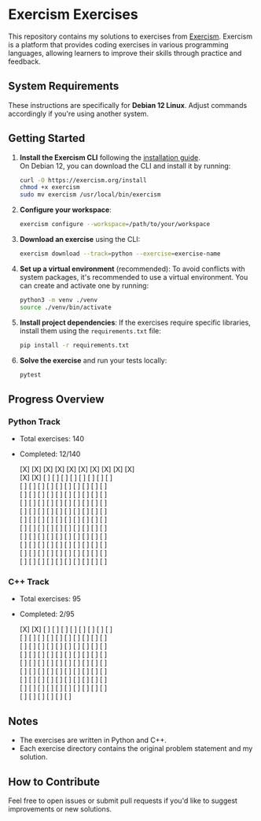 # Exercism Exercises

This repository contains my solutions to exercises from [Exercism](https://exercism.org/). 
Exercism is a platform that provides coding exercises in various programming languages, 
allowing learners to improve their skills through practice and feedback.

## System Requirements

These instructions are specifically for **Debian 12 Linux**. 
Adjust commands accordingly if you're using another system.

## Getting Started

1. **Install the Exercism CLI** following the [installation guide](https://exercism.org/docs/using/solving-exercises/working-locally).  
   On Debian 12, you can download the CLI and install it by running:
    ```bash
    curl -O https://exercism.org/install
    chmod +x exercism
    sudo mv exercism /usr/local/bin/exercism
    ```
2. **Configure your workspace**:
    ```bash
    exercism configure --workspace=/path/to/your/workspace
    ```
3. **Download an exercise** using the CLI:
    ```bash
    exercism download --track=python --exercise=exercise-name
    ```
4. **Set up a virtual environment** (recommended):
   To avoid conflicts with system packages, it's recommended to use a virtual environment. You can create and activate one by running:
    ```bash
    python3 -m venv ./venv
    source ./venv/bin/activate
    ```
5. **Install project dependencies**:
   If the exercises require specific libraries, install them using the `requirements.txt` file:
    ```bash
    pip install -r requirements.txt
    ```
6. **Solve the exercise** and run your tests locally:
    ```bash
    pytest
    ```

## Progress Overview

### Python Track
- Total exercises: 140
- Completed: 12/140

  [X] [X] [X] [X] [X] [X] [X] [X] [X] [X]  
  [X] [X] [ ] [ ] [ ] [ ] [ ] [ ] [ ] [ ]  
  [ ] [ ] [ ] [ ] [ ] [ ] [ ] [ ] [ ] [ ]  
  [ ] [ ] [ ] [ ] [ ] [ ] [ ] [ ] [ ] [ ]  
  [ ] [ ] [ ] [ ] [ ] [ ] [ ] [ ] [ ] [ ]  
  [ ] [ ] [ ] [ ] [ ] [ ] [ ] [ ] [ ] [ ]  
  [ ] [ ] [ ] [ ] [ ] [ ] [ ] [ ] [ ] [ ]  
  [ ] [ ] [ ] [ ] [ ] [ ] [ ] [ ] [ ] [ ]  
  [ ] [ ] [ ] [ ] [ ] [ ] [ ] [ ] [ ] [ ]  
  [ ] [ ] [ ] [ ] [ ] [ ] [ ] [ ] [ ] [ ]  
  [ ] [ ] [ ] [ ] [ ] [ ] [ ] [ ] [ ] [ ]  
  [ ] [ ] [ ] [ ] [ ] [ ] [ ] [ ] [ ] [ ]

### C++ Track
- Total exercises: 95
- Completed: 2/95

  [X] [X] [ ] [ ] [ ] [ ] [ ] [ ] [ ] [ ]  
  [ ] [ ] [ ] [ ] [ ] [ ] [ ] [ ] [ ] [ ]  
  [ ] [ ] [ ] [ ] [ ] [ ] [ ] [ ] [ ] [ ]  
  [ ] [ ] [ ] [ ] [ ] [ ] [ ] [ ] [ ] [ ]  
  [ ] [ ] [ ] [ ] [ ] [ ] [ ] [ ] [ ] [ ]  
  [ ] [ ] [ ] [ ] [ ] [ ] [ ] [ ] [ ] [ ]  
  [ ] [ ] [ ] [ ] [ ] [ ] [ ] [ ] [ ] [ ]  
  [ ] [ ] [ ] [ ] [ ] [ ] [ ] [ ] [ ] [ ]  
  [ ] [ ] [ ] [ ] [ ] [ ]


## Notes

- The exercises are written in Python and C++.
- Each exercise directory contains the original problem statement and my solution.

## How to Contribute

Feel free to open issues or submit pull requests if you'd like to suggest improvements or new solutions.
